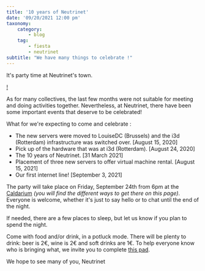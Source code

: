 ```yaml
---
title: '10 years of Neutrinet'
date: '09/20/2021 12:00 pm'
taxonomy:
    category:
        - blog
    tag:
        - fiesta
        - neutrinet
subtitle: "We have many things to celebrate !"
---
```

It's party time at Neutrinet's town.

[!](Happy-birthday-with-chocolate-cake-by-liftarn.svg)

As for many collectives, the last few months were not suitable for meeting and doing activities together. Nevertheless, at Neutrinet, there have been some important events that deserve to be celebrated!

What for we're expecting to come and celebrate : 

* The new servers were moved to LouiseDC (Brussels) and the i3d (Rotterdam) infrastructure was switched over. [August 15, 2020]
* Pick up of the hardware that was at i3d (Rotterdam). [August 24, 2020]
* The 10 years of Neutrinet. [31 March 2021]
* Placement of three new servers to offer virtual machine rental. [August 15, 2021]
* Our first internet line! [September 3, 2021]

The party will take place on Friday, September 24th from 6pm at the  [Caldarium](https://caldarium.be/fr:contact) *(you will find the different ways to get there on this page)*.
Everyone is welcome, whether it's just to say hello or to chat until the end of the night.

If needed, there are a few places to sleep, but let us know if you plan to spend the night.

Come with food and/or drink, in a potluck mode. There will be plenty to drink: beer is 2€, wine is 2€ and soft drinks are 1€. To help everyone know who is bringing what, we invite you to complete [this pad]((https://doc.computhings.be/neutrinet-2021-09-24-miam-miam?both)). 

We hope to see many of you,
Neutrinet